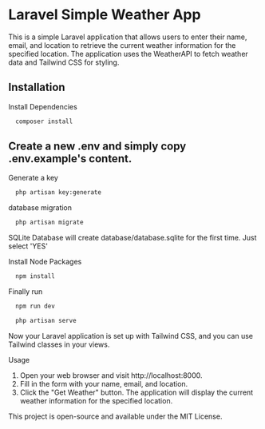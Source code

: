 
# Laravel Simple Weather App

This is a simple Laravel application that allows users to enter their name, email, and location to retrieve the current weather information for the specified location. The application uses the WeatherAPI to fetch weather data and Tailwind CSS for styling.




## Installation

Install Dependencies

```bash
  composer install
```

## Create a new .env and simply copy .env.example's content.

Generate a key

```bash
  php artisan key:generate
```

database migration

```bash
  php artisan migrate
```
SQLite Database will create database/database.sqlite for the first time. Just select 'YES'

Install Node Packages

```bash
  npm install
```

Finally run

```bash
  npm run dev
```

```bash
  php artisan serve
```

Now your Laravel application is set up with Tailwind CSS, and you can use Tailwind classes in your views.

Usage
  1. Open your web browser and visit http://localhost:8000.
  2. Fill in the form with your name, email, and location.
  3. Click the "Get Weather" button.
  The application will display the current weather information for the       specified location.

This project is open-source and available under the MIT License.
